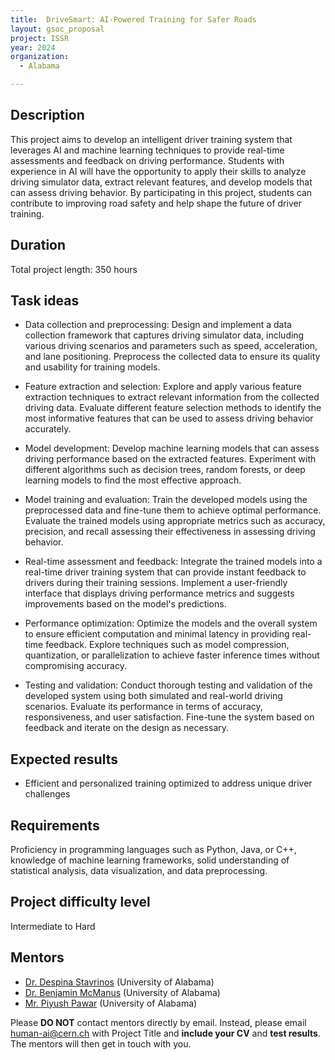```yaml
---
title:  DriveSmart: AI-Powered Training for Safer Roads
layout: gsoc_proposal
project: ISSR
year: 2024
organization:
  - Alabama

---
```


## Description

This project aims to develop an intelligent driver training system that leverages AI and machine learning techniques to provide real-time assessments and feedback on driving performance. Students with experience in AI will have the opportunity to apply their skills to analyze driving simulator data, extract relevant features, and develop models that can assess driving behavior. By participating in this project, students can contribute to improving road safety and help shape the future of driver training. 

## Duration

Total project length: 350 hours

## Task ideas
 * Data collection and preprocessing: Design and implement a data collection framework that captures driving simulator data, including various driving scenarios and parameters such as speed, acceleration, and lane positioning. Preprocess the collected data to ensure its quality and usability for training models.

 * Feature extraction and selection: Explore and apply various feature extraction techniques to extract relevant information from the collected driving data. Evaluate different feature selection methods to identify the most informative features that can be used to assess driving behavior accurately.

 * Model development: Develop machine learning models that can assess driving performance based on the extracted features. Experiment with different algorithms such as decision trees, random forests, or deep learning models to find the most effective approach.

 * Model training and evaluation: Train the developed models using the preprocessed data and fine-tune them to achieve optimal performance. Evaluate the trained models using appropriate metrics such as accuracy, precision, and recall assessing their effectiveness in assessing driving behavior.

 * Real-time assessment and feedback: Integrate the trained models into a real-time driver training system that can provide instant feedback to drivers during their training sessions. Implement a user-friendly interface that displays driving performance metrics and suggests improvements based on the model's predictions.

 * Performance optimization: Optimize the models and the overall system to ensure efficient computation and minimal latency in providing real-time feedback. Explore techniques such as model compression, quantization, or parallelization to achieve faster inference times without compromising accuracy.

 * Testing and validation: Conduct thorough testing and validation of the developed system using both simulated and real-world driving scenarios. Evaluate its performance in terms of accuracy, responsiveness, and user satisfaction. Fine-tune the system based on feedback and iterate on the design as necessary.


## Expected results
 * Efficient and personalized training optimized to address unique driver challenges

## Requirements
Proficiency in programming languages such as Python, Java, or C++, knowledge of machine learning frameworks, solid understanding of statistical analysis, data visualization, and data preprocessing.

## Project difficulty level
Intermediate to Hard

## Mentors

 * [Dr. Despina Stavrinos](mailto:human-ai@cern.ch) (University of Alabama)
 * [Dr. Benjamin McManus](mailto:human-ai@cern.ch) (University of Alabama)
 * [Mr. Piyush Pawar](mailto:human-ai@cern.ch) (University of Alabama)



Please **DO NOT** contact mentors directly by email. Instead, please email [human-ai@cern.ch](mailto:human-ai@cern.ch) with Project Title and **include your CV** and **test results**. The mentors will then get in touch with you.


